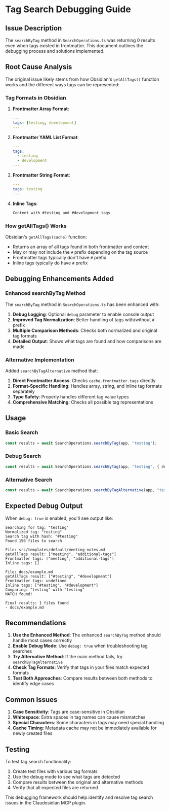 # Tag Search Debugging Guide

## Issue Description

The `searchByTag` method in `SearchOperations.ts` was returning 0 results even when tags existed in frontmatter. This document outlines the debugging process and solutions implemented.

## Root Cause Analysis

The original issue likely stems from how Obsidian's `getAllTags()` function works and the different ways tags can be represented:

### Tag Formats in Obsidian

1. **Frontmatter Array Format**:
   ```yaml
   ---
   tags: [testing, development]
   ---
   ```

2. **Frontmatter YAML List Format**:
   ```yaml
   ---
   tags:
     - testing
     - development
   ---
   ```

3. **Frontmatter String Format**:
   ```yaml
   ---
   tags: testing
   ---
   ```

4. **Inline Tags**:
   ```markdown
   Content with #testing and #development tags
   ```

### How getAllTags() Works

Obsidian's `getAllTags(cache)` function:
- Returns an array of all tags found in both frontmatter and content
- May or may not include the `#` prefix depending on the tag source
- Frontmatter tags typically don't have `#` prefix
- Inline tags typically do have `#` prefix

## Debugging Enhancements Added

### Enhanced searchByTag Method

The `searchByTag` method in `SearchOperations.ts` has been enhanced with:

1. **Debug Logging**: Optional `debug` parameter to enable console output
2. **Improved Tag Normalization**: Better handling of tags with/without `#` prefix
3. **Multiple Comparison Methods**: Checks both normalized and original tag formats
4. **Detailed Output**: Shows what tags are found and how comparisons are made

### Alternative Implementation

Added `searchByTagAlternative` method that:

1. **Direct Frontmatter Access**: Checks `cache.frontmatter.tags` directly
2. **Format-Specific Handling**: Handles array, string, and inline tag formats separately
3. **Type Safety**: Properly handles different tag value types
4. **Comprehensive Matching**: Checks all possible tag representations

## Usage

### Basic Search
```typescript
const results = await SearchOperations.searchByTag(app, "testing");
```

### Debug Search
```typescript
const results = await SearchOperations.searchByTag(app, "testing", { debug: true });
```

### Alternative Search
```typescript
const results = await SearchOperations.searchByTagAlternative(app, "testing", { debug: true });
```

## Expected Debug Output

When `debug: true` is enabled, you'll see output like:

```
Searching for tag: "testing"
Normalized tag: "testing"
Search tag with hash: "#testing"
Found 150 files to search

File: src/templates/default/meeting-notes.md
getAllTags result: ["meeting", "additional-tags"]
Frontmatter tags: ["meeting", "additional-tags"]
Inline tags: []

File: docs/example.md
getAllTags result: ["#testing", "#development"]
Frontmatter tags: undefined
Inline tags: ["#testing", "#development"]
Comparing: "testing" with "testing"
MATCH found!

Final results: 1 files found
- docs/example.md
```

## Recommendations

1. **Use the Enhanced Method**: The enhanced `searchByTag` method should handle most cases correctly
2. **Enable Debug Mode**: Use `debug: true` when troubleshooting tag searches
3. **Try Alternative Method**: If the main method fails, try `searchByTagAlternative`
4. **Check Tag Formats**: Verify that tags in your files match expected formats
5. **Test Both Approaches**: Compare results between both methods to identify edge cases

## Common Issues

1. **Case Sensitivity**: Tags are case-sensitive in Obsidian
2. **Whitespace**: Extra spaces in tag names can cause mismatches
3. **Special Characters**: Some characters in tags may need special handling
4. **Cache Timing**: Metadata cache may not be immediately available for newly created files

## Testing

To test tag search functionality:

1. Create test files with various tag formats
2. Use the debug mode to see what tags are detected
3. Compare results between the original and alternative methods
4. Verify that all expected files are returned

This debugging framework should help identify and resolve tag search issues in the Claudesidian MCP plugin.